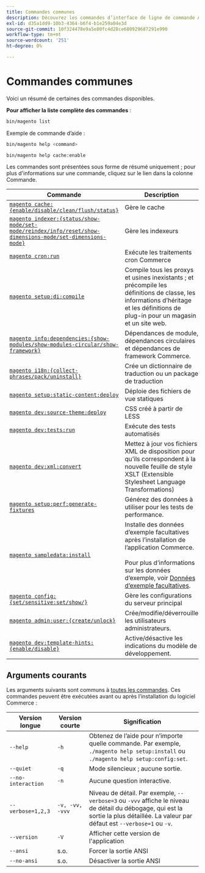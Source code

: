 ```yaml
---
title: Commandes communes
description: Découvrez les commandes d’interface de ligne de commande Adobe Commerce courantes et leurs exemples d’utilisation. Découvrez les outils de ligne de commande essentiels au développement et à l’administration.
exl-id: d35a1dd9-10b3-4364-b6f4-b1e259a04e3d
source-git-commit: 10f324478e9a5e80fc4d28ce680929687291e990
workflow-type: tm+mt
source-wordcount: '251'
ht-degree: 0%

---
```


# Commandes communes

Voici un résumé de certaines des commandes disponibles.

**Pour afficher la liste complète des commandes** :

```bash
bin/magento list
```

Exemple de commande d’aide :

```bash
bin/magento help <command>
```

```bash
bin/magento help cache:enable
```

Les commandes sont présentées sous forme de résumé uniquement ; pour plus d&#39;informations sur une commande, cliquez sur le lien dans la colonne Commande.

| Commande | Description |
|--- |--- |
| [`magento cache:{enable/disable/clean/flush/status}`](../cli/manage-cache.md) | Gère le cache |
| [`magento indexer:{status/show-mode/set-mode/reindex/info/reset/show-dimensions-mode/set-dimensions-mode}`](../cli/manage-indexers.md) | Gère les indexeurs |
| [`magento cron:run`](../cli/configure-cron-jobs.md) | Exécute les traitements cron Commerce |
| [`magento setup:di:compile`](../cli/code-compiler.md) | Compile tous les proxys et usines inexistants ; et précompile les définitions de classe, les informations d’héritage et les définitions de plug-in pour un magasin et un site web. |
| [`magento info:dependencies:{show-modules/show-modules-circular/show-framework}`](../cli/dependency-reports.md) | Dépendances de module, dépendances circulaires et dépendances de framework Commerce. |
| [`magento i18n:{collect-phrases/pack/uninstall}`](../cli/localization.md) | Crée un dictionnaire de traduction ou un package de traduction |
| [`magento setup:static-content:deploy`](../cli/static-view-file-deployment.md) | Déploie des fichiers de vue statiques |
| [`magento dev:source-theme:deploy`](../cli/create-symlinks.md) | CSS créé à partir de LESS |
| [`magento dev:tests:run`](../cli/unit-tests.md) | Exécute des tests automatisés |
| [`magento dev:xml:convert`](../cli/convert-layout-files.md) | Mettez à jour vos fichiers XML de disposition pour qu’ils correspondent à la nouvelle feuille de style XSLT (Extensible Stylesheet Language Transformations) |
| [`magento setup:perf:generate-fixtures`](../cli/generate-data.md) | Générez des données à utiliser pour les tests de performance. |
| [`magento sampledata:install`](../../installation/sample-data/overview.md) | Installe des données d’exemple facultatives après l’installation de l’application Commerce.<br><br>Pour plus d’informations sur les données d’exemple, voir [Données d’exemple facultatives](../../installation/sample-data/overview.md). |
| [`magento config:{set/sensitive:set/show/}`](../cli/set-configuration-values.md) | Gère les configurations du serveur principal |
| [`magento admin:user:{create/unlock}`](../../installation/tutorials/admin.md#create-edit-or-unloack-an-administrator-account) | Crée/modifie/déverrouille les utilisateurs administrateurs. |
| [`magento dev:template-hints:{enable/disable}`](https://developer.adobe.com/commerce/frontend-core/guide/themes/debug/) | Active/désactive les indications du modèle de développement. |

## Arguments courants

Les arguments suivants sont communs à [toutes les commandes](/help/tools/reference/commerce-on-premises.md). Ces commandes peuvent être exécutées avant ou après l’installation du logiciel Commerce :

| Version longue | Version courte | Signification |
|--- |--- |--- |
| `--help` | `-h` | Obtenez de l’aide pour n’importe quelle commande. Par exemple, `./magento help setup:install` ou `./magento help setup:config:set`. |
| `--quiet` | `-q` | Mode silencieux ; aucune sortie. |
| `--no-interaction` | `-n` | Aucune question interactive. |
| `--verbose=1,2,3` | `-v, -vv, -vvv` | Niveau de détail. Par exemple, `--verbose=3` ou `-vvv` affiche le niveau de détail du débogage, qui est la sortie la plus détaillée. La valeur par défaut est `--verbose=1` ou `-v`. |
| `--version` | `-V` | Afficher cette version de l&#39;application |
| `--ansi` | s.o. | Forcer la sortie ANSI |
| `--no-ansi` | s.o. | Désactiver la sortie ANSI |
